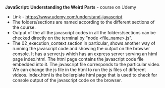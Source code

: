 <b>JavaScript: Understanding the Weird Parts</b> - course on Udemy


- Link - https://www.udemy.com/understand-javascript
- The folders/sections are named according to the different sections of the course.
- Output of the all the javascript codes in all the folders/sections can be checked directly on the terminal by "node <file_name>.js".
- The 02_execution_context section in particular, shows another way of running the javascript code and showing the output on the browser console. It has a server.js which has an express server serving an html page index.html. The html page contains the javascript code file embedded into it. The javascript file corresponds to the particular video. We can change the js file in the html to run the js files of different videos. index.html is the boilerplate html page that is used to check for console output of the javascript code on the browser. 


